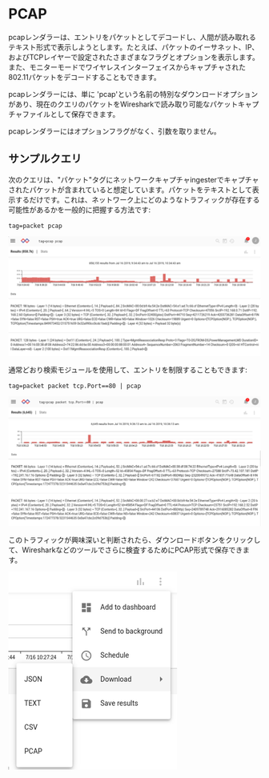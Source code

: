 # PCAP

pcapレンダラーは、エントリをパケットとしてデコードし、人間が読み取れるテキスト形式で表示しようとします。たとえば、パケットのイーサネット、IP、およびTCPレイヤーで設定されたさまざまなフラグとオプションを表示します。また、モニターモードでワイヤレスインターフェイスからキャプチャされた802.11パケットをデコードすることもできます。

pcapレンダラーには、単に 'pcap'という名前の特別なダウンロードオプションがあり、現在のクエリのパケットをWiresharkで読み取り可能なパケットキャプチャファイルとして保存できます。

pcapレンダラーにはオプションフラグがなく、引数を取りません。

## サンプルクエリ

次のクエリは、"パケット"タグにネットワークキャプチャingesterでキャプチャされたパケットが含まれていると想定しています。パケットをテキストとして表示するだけです。これは、ネットワーク上にどのようなトラフィックが存在する可能性があるかを一般的に把握する方法です:

```
tag=packet pcap
```

![](pcap1.png)

通常どおり検索モジュールを使用して、エントリを制限することもできます:

```
tag=packet packet tcp.Port==80 | pcap
```

![](pcap-http.png)

このトラフィックが興味深いと判断されたら、ダウンロードボタンをクリックして、Wiresharkなどのツールでさらに検査するためにPCAP形式で保存できます。

![](download.png)
